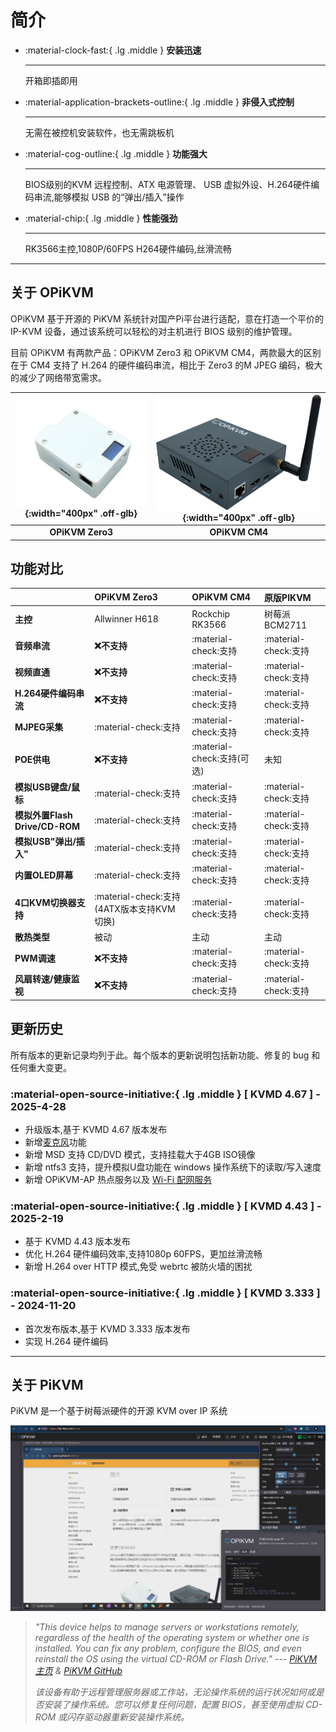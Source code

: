 # 简介

<div class="grid cards" markdown>

- :material-clock-fast:{ .lg .middle } __安装迅速__

    -----

    开箱即插即用

- :material-application-brackets-outline:{ .lg .middle } __非侵入式控制__

    -----

    无需在被控机安装软件，也无需跳板机

- :material-cog-outline:{ .lg .middle } __功能强大__

    -----

    BIOS级别的KVM 远程控制、ATX 电源管理、 USB 虚拟外设、H.264硬件编码串流,能够模拟 USB 的“弹出/插入”操作

- :material-chip:{ .lg .middle } __性能强劲__

    -----

    RK3566主控,1080P/60FPS H264硬件编码,丝滑流畅

</div>

-----

## 关于 OPiKVM

OPiKVM 基于开源的 PiKVM 系统针对国产Pi平台进行适配，意在打造一个平价的 IP-KVM 设备，通过该系统可以轻松的对主机进行 BIOS 级别的维护管理。

目前 OPiKVM 有两款产品：OPiKVM Zero3 和 OPiKVM CM4，两款最大的区别在于 CM4 支持了 H.264 的硬件编码串流，相比于 Zero3 的M JPEG 编码，极大的减少了网络带宽需求。

| ![1atx_shell](img/1atx_shell.png){:width="400px" .off-glb} | ![cm4](img/cm4.png){:width="400px" .off-glb} |
| :--------: | :--------: |
| **OPiKVM Zero3** | **OPiKVM CM4** |

## 功能对比

| | **OPiKVM Zero3**      | **OPiKVM CM4**      | **原版PIKVM** |
| :---------- | :-------------------- | :------------------ | :------------- |
| **主控**       | Allwinner H618        | Rockchip RK3566     | 树莓派BCM2711 |
| **音频串流**    | **:x:不支持** | :material-check:支持 | :material-check:支持 |
| **视频直通**    | **:x:不支持** | :material-check:支持 | :material-check:支持 |
| **H.264硬件编码串流** | **:x:不支持** | :material-check:支持 | :material-check:支持 |
| **MJPEG采集**   | :material-check:支持 | :material-check:支持 | :material-check:支持 |
| **POE供电** | **:x:不支持** | :material-check:支持(可选) | 未知 |
| **模拟USB键盘/鼠标** | :material-check:支持  | :material-check:支持 | :material-check:支持 |
| **模拟外置Flash Drive/CD-ROM** | :material-check:支持 | :material-check:支持 | :material-check:支持 |
| **模拟USB"弹出/插入"** | :material-check:支持 | :material-check:支持 | :material-check:支持 |
| **内置OLED屏幕** | :material-check:支持 | :material-check:支持 | :material-check:支持 |
| **4口KVM切换器支持** | :material-check:支持(4ATX版本支持KVM切换) | :material-check:支持 | :material-check:支持 |
| **散热类型** | 被动 | 主动 | 主动 |
| **PWM调速** | **:x:不支持** | :material-check:支持 | :material-check:支持 |
| **风扇转速/健康监视** | **:x:不支持** | :material-check:支持 | :material-check:支持 |

## 更新历史

所有版本的更新记录均列于此。每个版本的更新说明包括新功能、修复的 bug 和任何重大变更。

### :material-open-source-initiative:{ .lg .middle } __[ KVMD 4.67 ] - 2025-4-28__

- 升级版本,基于 KVMD 4.67 版本发布
- 新增[麦克风](audio.md#_3)功能
- 新增 MSD 支持 CD/DVD 模式，支持挂载大于4GB ISO镜像
- 新增 ntfs3 支持，提升模拟U盘功能在 windows 操作系统下的读取/写入速度
- 新增 OPiKVM-AP 热点服务以及 [Wi-Fi 配网服务](netword.md#wi-fi)

### :material-open-source-initiative:{ .lg .middle } [ KVMD 4.43 ] - 2025-2-19

- 基于 KVMD 4.43 版本发布
- 优化 H.264 硬件编码效率,支持1080p 60FPS，更加丝滑流畅
- 新增 H.264 over HTTP 模式,免受 webrtc 被防火墙的困扰

### :material-open-source-initiative:{ .lg .middle } [ KVMD 3.333 ] - 2024-11-20

- 首次发布版本,基于 KVMD 3.333 版本发布
- 实现 H.264 硬件编码

-----

## 关于 PiKVM

PiKVM 是一个基于树莓派硬件的开源 KVM over IP 系统

![kvm_info](img/kvm_info.jpg)

>*"This device helps to manage servers or workstations remotely, regardless of the health of the operating system or whether one is installed. You can fix any problem, configure the BIOS, and even reinstall the OS using the virtual CD-ROM or Flash Drive."* ---
>*[PiKVM主页](https://pikvm.org/) & [PiKVM GitHub](https://github.com/pikvm/pikvm)*
>
>*该设备有助于远程管理服务器或工作站，无论操作系统的运行状况如何或是否安装了操作系统。您可以修复任何问题，配置 BIOS，甚至使用虚拟 CD-ROM 或闪存驱动器重新安装操作系统。*
